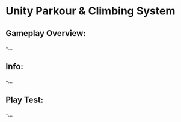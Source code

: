 # Unity Parkour & Climbing System

## Gameplay Overview:
  -...
## Info:
  -...
## Play Test:
  -...
